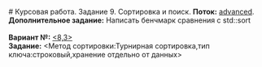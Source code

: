 ﻿﻿# Курсовая работа. Задание 9. Сортировка и поиск.
**Поток:** <ins>advanced</ins>.</br>**Дополнительное задание:** Написать бенчмарк сравнения с std::sort</br></br>**Вариант №:** <ins><8,3></ins></br>**Задание:** <Метод сортировки:Турнирная сортировка,тип ключа:строковый,хранение отдельно от данных>
